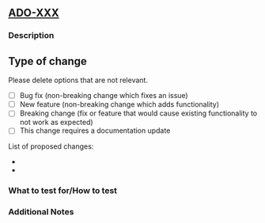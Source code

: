 ## [ADO-XXX](https://dev.azure.com/DTS-STN/Next%20Template/_workitems/edit/xxx)

### Description

## Type of change

Please delete options that are not relevant.

- [ ] Bug fix (non-breaking change which fixes an issue)
- [ ] New feature (non-breaking change which adds functionality)
- [ ] Breaking change (fix or feature that would cause existing functionality to not work as expected)
- [ ] This change requires a documentation update

List of proposed changes:

-
-

### What to test for/How to test

### Additional Notes
